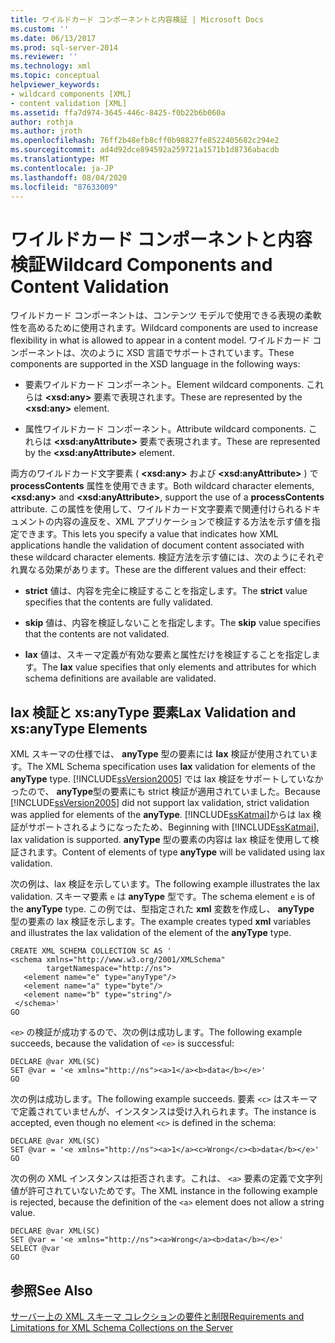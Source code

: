 ```yaml
---
title: ワイルドカード コンポーネントと内容検証 | Microsoft Docs
ms.custom: ''
ms.date: 06/13/2017
ms.prod: sql-server-2014
ms.reviewer: ''
ms.technology: xml
ms.topic: conceptual
helpviewer_keywords:
- wildcard components [XML]
- content validation [XML]
ms.assetid: ffa7d974-3645-446c-8425-f0b22b6b060a
author: rothja
ms.author: jroth
ms.openlocfilehash: 76ff2b48efb8cff0b98827fe8522405682c294e2
ms.sourcegitcommit: ad4d92dce894592a259721a1571b1d8736abacdb
ms.translationtype: MT
ms.contentlocale: ja-JP
ms.lasthandoff: 08/04/2020
ms.locfileid: "87633009"
---
```

# <a name="wildcard-components-and-content-validation"></a><span data-ttu-id="d09cd-102">ワイルドカード コンポーネントと内容検証</span><span class="sxs-lookup"><span data-stu-id="d09cd-102">Wildcard Components and Content Validation</span></span>
  <span data-ttu-id="d09cd-103">ワイルドカード コンポーネントは、コンテンツ モデルで使用できる表現の柔軟性を高めるために使用されます。</span><span class="sxs-lookup"><span data-stu-id="d09cd-103">Wildcard components are used to increase flexibility in what is allowed to appear in a content model.</span></span> <span data-ttu-id="d09cd-104">ワイルドカード コンポーネントは、次のように XSD 言語でサポートされています。</span><span class="sxs-lookup"><span data-stu-id="d09cd-104">These components are supported in the XSD language in the following ways:</span></span>  
  
-   <span data-ttu-id="d09cd-105">要素ワイルドカード コンポーネント。</span><span class="sxs-lookup"><span data-stu-id="d09cd-105">Element wildcard components.</span></span> <span data-ttu-id="d09cd-106">これらは **\<xsd:any>** 要素で表現されます。</span><span class="sxs-lookup"><span data-stu-id="d09cd-106">These are represented by the **\<xsd:any>** element.</span></span>  
  
-   <span data-ttu-id="d09cd-107">属性ワイルドカード コンポーネント。</span><span class="sxs-lookup"><span data-stu-id="d09cd-107">Attribute wildcard components.</span></span> <span data-ttu-id="d09cd-108">これらは **\<xsd:anyAttribute>** 要素で表現されます。</span><span class="sxs-lookup"><span data-stu-id="d09cd-108">These are represented by the **\<xsd:anyAttribute>** element.</span></span>  
  
 <span data-ttu-id="d09cd-109">両方のワイルドカード文字要素 ( **\<xsd:any>** および **\<xsd:anyAttribute>** ) で **processContents** 属性を使用できます。</span><span class="sxs-lookup"><span data-stu-id="d09cd-109">Both wildcard character elements, **\<xsd:any>** and **\<xsd:anyAttribute>**, support the use of a **processContents** attribute.</span></span> <span data-ttu-id="d09cd-110">この属性を使用して、ワイルドカード文字要素で関連付けられるドキュメントの内容の違反を、XML アプリケーションで検証する方法を示す値を指定できます。</span><span class="sxs-lookup"><span data-stu-id="d09cd-110">This lets you specify a value that indicates how XML applications handle the validation of document content associated with these wildcard character elements.</span></span> <span data-ttu-id="d09cd-111">検証方法を示す値には、次のようにそれぞれ異なる効果があります。</span><span class="sxs-lookup"><span data-stu-id="d09cd-111">These are the different values and their effect:</span></span>  
  
-   <span data-ttu-id="d09cd-112">**strict** 値は、内容を完全に検証することを指定します。</span><span class="sxs-lookup"><span data-stu-id="d09cd-112">The **strict** value specifies that the contents are fully validated.</span></span>  
  
-   <span data-ttu-id="d09cd-113">**skip** 値は、内容を検証しないことを指定します。</span><span class="sxs-lookup"><span data-stu-id="d09cd-113">The **skip** value specifies that the contents are not validated.</span></span>  
  
-   <span data-ttu-id="d09cd-114">**lax** 値は、スキーマ定義が有効な要素と属性だけを検証することを指定します。</span><span class="sxs-lookup"><span data-stu-id="d09cd-114">The **lax** value specifies that only elements and attributes for which schema definitions are available are validated.</span></span>  
  
## <a name="lax-validation-and-xsanytype-elements"></a><span data-ttu-id="d09cd-115">lax 検証と xs:anyType 要素</span><span class="sxs-lookup"><span data-stu-id="d09cd-115">Lax Validation and xs:anyType Elements</span></span>  
 <span data-ttu-id="d09cd-116">XML スキーマの仕様では、 **anyType** 型の要素には **lax** 検証が使用されています。</span><span class="sxs-lookup"><span data-stu-id="d09cd-116">The XML Schema specification uses **lax** validation for elements of the **anyType** type.</span></span> <span data-ttu-id="d09cd-117">[!INCLUDE[ssVersion2005](../../includes/ssversion2005-md.md)] では lax 検証をサポートしていなかったので、 **anyType**型の要素にも strict 検証が適用されていました。</span><span class="sxs-lookup"><span data-stu-id="d09cd-117">Because [!INCLUDE[ssVersion2005](../../includes/ssversion2005-md.md)] did not support lax validation, strict validation was applied for elements of the **anyType**.</span></span> <span data-ttu-id="d09cd-118">[!INCLUDE[ssKatmai](../../includes/sskatmai-md.md)]からは lax 検証がサポートされるようになったため、</span><span class="sxs-lookup"><span data-stu-id="d09cd-118">Beginning with [!INCLUDE[ssKatmai](../../includes/sskatmai-md.md)], lax validation is supported.</span></span> <span data-ttu-id="d09cd-119">**anyType** 型の要素の内容は lax 検証を使用して検証されます。</span><span class="sxs-lookup"><span data-stu-id="d09cd-119">Content of elements of type **anyType** will be validated using lax validation.</span></span>  
  
 <span data-ttu-id="d09cd-120">次の例は、lax 検証を示しています。</span><span class="sxs-lookup"><span data-stu-id="d09cd-120">The following example illustrates the lax validation.</span></span> <span data-ttu-id="d09cd-121">スキーマ要素 `e` は **anyType** 型です。</span><span class="sxs-lookup"><span data-stu-id="d09cd-121">The schema element `e` is of the **anyType** type.</span></span> <span data-ttu-id="d09cd-122">この例では、型指定された **xml** 変数を作成し、 **anyType** 型の要素の lax 検証を示します。</span><span class="sxs-lookup"><span data-stu-id="d09cd-122">The example creates typed **xml** variables and illustrates the lax validation of the element of the **anyType** type.</span></span>  
  
```  
CREATE XML SCHEMA COLLECTION SC AS '  
<schema xmlns="http://www.w3.org/2001/XMLSchema"   
        targetNamespace="http://ns">  
   <element name="e" type="anyType"/>  
   <element name="a" type="byte"/>  
   <element name="b" type="string"/>  
 </schema>'  
GO  
```  
  
 <span data-ttu-id="d09cd-123">`<e>` の検証が成功するので、次の例は成功します。</span><span class="sxs-lookup"><span data-stu-id="d09cd-123">The following example succeeds, because the validation of `<e>` is successful:</span></span>  
  
```  
DECLARE @var XML(SC)  
SET @var = '<e xmlns="http://ns"><a>1</a><b>data</b></e>'  
GO  
```  
  
 <span data-ttu-id="d09cd-124">次の例は成功します。</span><span class="sxs-lookup"><span data-stu-id="d09cd-124">The following example succeeds.</span></span> <span data-ttu-id="d09cd-125">要素 `<c>` はスキーマで定義されていませんが、インスタンスは受け入れられます。</span><span class="sxs-lookup"><span data-stu-id="d09cd-125">The instance is accepted, even though no element `<c>` is defined in the schema:</span></span>  
  
```  
DECLARE @var XML(SC)  
SET @var = '<e xmlns="http://ns"><a>1</a><c>Wrong</c><b>data</b></e>'  
GO  
```  
  
 <span data-ttu-id="d09cd-126">次の例の XML インスタンスは拒否されます。これは、 `<a>` 要素の定義で文字列値が許可されていないためです。</span><span class="sxs-lookup"><span data-stu-id="d09cd-126">The XML instance in the following example is rejected, because the definition of the `<a>` element does not allow a string value.</span></span>  
  
```  
DECLARE @var XML(SC)  
SET @var = '<e xmlns="http://ns"><a>Wrong</a><b>data</b></e>'  
SELECT @var  
GO  
```  
  
## <a name="see-also"></a><span data-ttu-id="d09cd-127">参照</span><span class="sxs-lookup"><span data-stu-id="d09cd-127">See Also</span></span>  
 [<span data-ttu-id="d09cd-128">サーバー上の XML スキーマ コレクションの要件と制限</span><span class="sxs-lookup"><span data-stu-id="d09cd-128">Requirements and Limitations for XML Schema Collections on the Server</span></span>](requirements-and-limitations-for-xml-schema-collections-on-the-server.md)  
  
  
